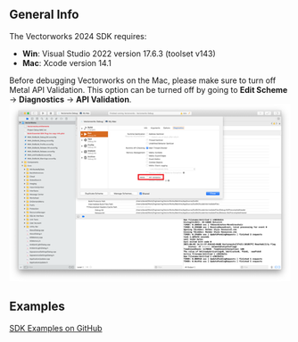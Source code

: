 ## General Info

The Vectorworks 2024 SDK requires:
- **Win**: Visual Studio 2022 version 17.6.3 (toolset v143)  
- **Mac**: Xcode version 14.1

Before debugging Vectorworks on the Mac, please make sure to turn off Metal API Validation. This option can be turned off by going to **Edit Scheme** → **Diagnostics** → **API Validation**.  
![Metal API Validation](images/MetalValidation.png)

## Examples

[SDK Examples on GitHub](https://github.com/VectorworksDeveloper/SDKExamples)

